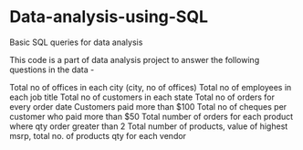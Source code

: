# Data-analysis-using-SQL
Basic SQL queries for data analysis 

This code is a part of data analysis project to answer the following questions in the data -

Total no of offices in each city (city, no of offices)
Total no of employees in each job title 
Total no of customers in each state 
Total no of orders for every order date
Customers paid more than $100
Total no of cheques per customer who paid more than $50
Total number of orders for each product where qty order greater than 2
Total number of products, value of highest msrp, total no. of products qty for each vendor
